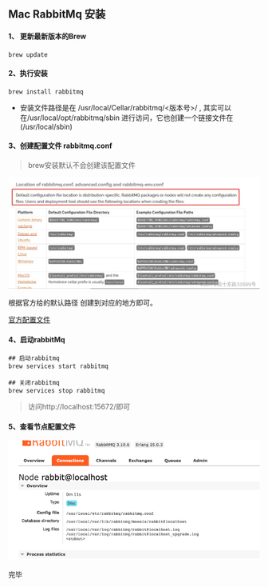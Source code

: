 ## Mac RabbitMq 安装

#### 1、 更新最新版本的Brew

```
brew update
```

#### 2、执行安装

``` 
brew install rabbitmq
```

- 安装文件路径是在 /usr/local/Cellar/rabbitmq/<版本号>/ , 其实可以在/usr/local/opt/rabbitmq/sbin 进行访问，它也创建一个链接文件在(/usr/local/sbin)

#### 3、创建配置文件 rabbitmq.conf

> brew安装默认不会创建该配置文件

![image-20220802182001665](../images/rabbitmq02.jpeg)

根据官方给的默认路径 创建到对应的地方即可。

[官方配置文件](https://github.com/rabbitmq/rabbitmq-server/blob/v3.8.x/deps/rabbit/docs/rabbitmq.conf.example)



#### 4、启动rabbitMq

```
## 启动rabbitmq
brew services start rabbitmq

## 关闭rabbitmq
brew services stop rabbitmq
```

> 访问http://localhost:15672/即可



#### 5、查看节点配置文件

![image-20220802182001665](../images/rabbitmq03.png)





完毕